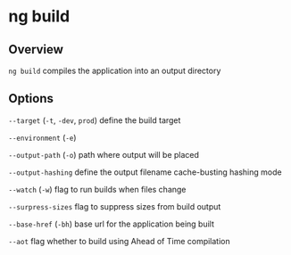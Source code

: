 # ng build

## Overview
`ng build` compiles the application into an output directory

## Options
`--target` (`-t`, `-dev`, `prod`) define the build target

`--environment` (`-e`)

`--output-path` (`-o`) path where output will be placed

`--output-hashing` define the output filename cache-busting hashing mode

`--watch` (`-w`) flag to run builds when files change

`--surpress-sizes` flag to suppress sizes from build output

`--base-href` (`-bh`) base url for the application being built

`--aot` flag whether to build using Ahead of Time compilation